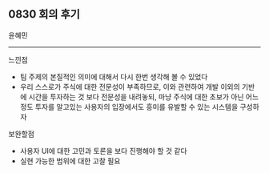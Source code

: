 
## 0830 회의 후기
윤혜민

-----
느낀점  

- 팀 주제의 본질적인 의미에 대해서 다시 한번 생각해 볼 수 있었다
- 우리 스스로가 주식에 대한 전문성이 부족하므로, 이와 관련하여 개발 이외의 기반에 시간을 투자하는 것 보다 전문성을 내려놓되, 마냥 주식에 대한 초보가 아닌 어느정도 투자를 알고있는 사용자의 입장에서도 흥미를 유발할 수 있는 시스템을 구성하자

보완할점
- 사용자 UI에 대한 고민과 토론을 보다 진행해야 할 것 같다
- 실현 가능한 범위에 대한 고찰 필요
